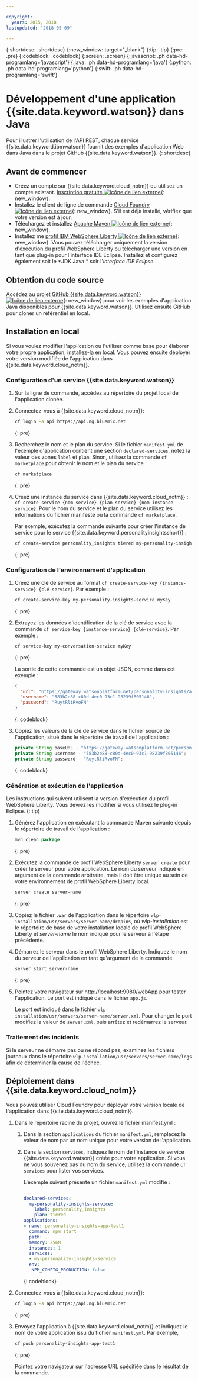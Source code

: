 ```yaml
---

copyright:
  years: 2015, 2018
lastupdated: "2018-05-09"

---
```


{:shortdesc: .shortdesc}
{:new_window: target="_blank"}
{:tip: .tip}
{:pre: .pre}
{:codeblock: .codeblock}
{:screen: .screen}
{:javascript: .ph data-hd-programlang='javascript'}
{:java: .ph data-hd-programlang='java'}
{:python: .ph data-hd-programlang='python'}
{:swift: .ph data-hd-programlang='swift'}

# Développement d'une application {{site.data.keyword.watson}} dans Java

Pour illustrer l'utilisation de l'API REST, chaque service {{site.data.keyword.ibmwatson}} fournit des exemples d'application Web dans Java dans le projet GitHub {{site.data.keyword.watson}}.
{: shortdesc}

## Avant de commencer

- Créez un compte sur {{site.data.keyword.cloud_notm}} ou utilisez un compte existant. [Inscription gratuite ![Icône de lien externe](../../icons/launch-glyph.svg "Icône de lien externe")](https://console.{DomainName}/registration/?target=/catalog/%3fcategory=watson){: new_window}.
- Installez le client de ligne de commande [Cloud Foundry ![Icône de lien externe](../../icons/launch-glyph.svg "Icône de lien externe")](https://github.com/cloudfoundry/cli#downloads){: new_window}. S'il est déjà installé, vérifiez que votre version est à jour.
- Téléchargez et installez [Apache Maven ![Icône de lien externe](../../icons/launch-glyph.svg "Icône de lien externe")](https://maven.apache.org/download.cgi){: new_window}.
- Installez me [profil IBM WebSphere Liberty ![Icône de lien externe](../../icons/launch-glyph.svg "Icône de lien externe")](https://developer.ibm.com/wasdev/downloads/){: new_window}. Vous pouvez télécharger uniquement la version d'exécution du profil WebSphere Liberty ou télécharger une version en tant que plug-in pour l'interface IDE Eclipse. Installez et configurez également soit le *JDK Java * soir l'*interface IDE Eclipse*.

## Obtention du code source
Accédez au projet [GitHub {{site.data.keyword.watson}} ![Icône de lien externe](../../icons/launch-glyph.svg "Icône de lien externe")](https://github.com/watson-developer-cloud){: new_window} pour voir les exemples d'application Java disponibles pour {{site.data.keyword.watson}}. Utilisez ensuite GitHub pour cloner un référentiel en local.

## Installation en local
Si vous voulez modifier l'application ou l'utiliser comme base pour élaborer votre propre application, installez-la en local. Vous pouvez ensuite déployer votre version modifiée de l'application dans {{site.data.keyword.cloud_notm}}.

### Configuration d'un service {{site.data.keyword.watson}}

1.  Sur la ligne de commande, accédez au répertoire du projet local de l'application clonée.
1.  Connectez-vous à {{site.data.keyword.cloud_notm}}:

    ```bash
    cf login -a api https://api.ng.bluemix.net
    ```
    {: pre}

1.  Recherchez le nom et le plan du service. Si le fichier `manifest.yml` de l'exemple d'application contient une section `declared-services`, notez la valeur des zones `label` et `plan`. Sinon, utilisez la commande `cf marketplace` pour obtenir le nom et le plan du service :

    ```bash
    cf marketplace
    ```
    {: pre}

1.  Créez une instance du service dans {{site.data.keyword.cloud_notm}} : `cf create-service {nom-service} {plan-service} {nom-instance-service}`. Pour le nom du service et le plan du service utilisez les informations du fichier manifeste ou la commande `cf marketplace`.

    Par exemple, exécutez la commande suivante pour créer l'instance de service pour le service {{site.data.keyword.personalityinsightsshort}} :

    ```bash
    cf create-service personality_insights tiered my-personality-insights-service
    ```
    {: pre}

### Configuration de l'environnement d'application

1.  Créez une clé de service au format `cf create-service-key {instance-service} {clé-service}`. Par exemple :

    ```bash
    cf create-service-key my-personality-insights-service myKey
    ```
    {: pre}

1.  Extrayez les données d'identification de la clé de service avec la commande `cf service-key {instance-service} {clé-service}`. Par exemple :

    ```bash
    cf service-key my-conversation-service myKey
    ```
    {: pre}

    La sortie de cette commande est un objet JSON, comme dans cet exemple :

    ```json
    {
      "url": "https://gateway.watsonplatform.net/personality-insights/api",
      "username": "583b2e88-c80d-4ec0-93c1-98239f805146",
      "password": "RuytRliRvoFN"
    }

    ```
    {: codeblock}
1.  Copiez les valeurs de la clé de service dans le fichier source de l'application, situé dans le répertoire de travail de l'application :

    ```java
    private String baseURL - "https://gateway.watsonplatform.net/personality-insights/api";
    private String username - "583b2e88-c80d-4ec0-93c1-98239f805146";
    private String password - "RuytRliRvoFN";
    ```
    {: codeblock}

### Génération et exécution de l'application

Les instructions qui suivent utilisent la version d'exécution du profil WebSphere Liberty. Vous devrez les modifier si vous utilisez le plug-in Eclipse.
{: tip}

1.  Générez l'application en exécutant la commande Maven suivante depuis le répertoire de travail de l'application :

    ```java
    mvn clean package
    ```
    {: pre}

1.  Exécutez la commande de profil WebSphere Liberty `server create` pour créer le serveur pour votre application. Le nom du serveur indiqué en argument de la commande arbitraire, mais il doit être unique au sein de votre environnement de profil WebSphere Liberty local.

    ```bash
    server create server-name
    ```
    {: pre}

1.  Copiez le fichier `.war` de l'application dans le répertoire `wlp-installation/usr/servers/server-name/dropins`, où *wlp-installation* est le répertoire de base de votre installation locale de profil WebSphere Liberty et *server-name* le nom indiqué pour le serveur à l'étape précédente.
1.  Démarrez le serveur dans le profil WebSphere Liberty. Indiquez le nom du serveur de l'application en tant qu'argument de la commande.

    ```bash
    server start server-name
    ```
    {: pre}

1.  Pointez votre navigateur sur http://localhost:9080/webApp pour tester l'application. Le port est indiqué dans le fichier `app.js`.

    Le port est indiqué dans le fichier `wlp-installation/usr/servers/server-name/server.xml`. Pour changer le port modifiez la valeur de `server.xml`, puis arrêtez et redémarrez le serveur.

### Traitement des incidents

Si le serveur ne démarre pas ou ne répond pas, examinez les fichiers journaux dans le répertoire `wlp-installation/usr/servers/server-name/logs` afin de déterminer la cause de l'échec.

## Déploiement dans {{site.data.keyword.cloud_notm}}

Vous pouvez utiliser Cloud Foundry pour déployer votre version locale de l'application dans {{site.data.keyword.cloud_notm}}.

1.  Dans le répertoire racine du projet, ouvrez le fichier manifest.yml :
    1. Dans la section `applications` du fichier `manifest.yml`, remplacez la valeur de nom par un nom unique pour votre version de l'application.
    1. Dans la section `services`, indiquez le nom de l'instance de service {{site.data.keyword.watson}} créée pour votre application. Si vous ne vous souvenez pas du nom du service, utilisez la commande `cf services` pour lister vos services.

        L'exemple suivant présente un fichier `manifest.yml` modifié :

        ```yml
        ---
        declared-services:
          my-personality-insights-service:
            label: personality_insights
            plan: tiered
        applications:
        - name: personality-insights-app-test1
          command: npm start
          path: .
          memory: 256M
          instances: 1
          services:
          - my-personality-insights-service
          env:
           NPM_CONFIG_PRODUCTION: false
        ```
        {: codeblock}

1.  Connectez-vous à {{site.data.keyword.cloud_notm}}:

    ```bash
    cf login -a api https://api.ng.bluemix.net
    ```
    {: pre}

1.  Envoyez l'application à {{site.data.keyword.cloud_notm}} et indiquez le nom de votre application issu du fichier `manifest.yml`. Par exemple,

    ```bash
    cf push personality-insights-app-test1
    ```
    {: pre}

    Pointez votre navigateur sur l'adresse URL spécifiée dans le résultat de la commande.
